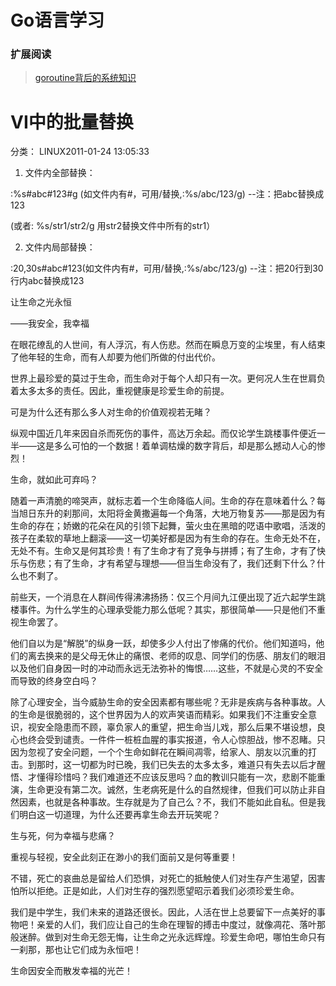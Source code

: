 
# Go语言学习



### 扩展阅读
> [goroutine背后的系统知识](http://www.sizeofvoid.net/goroutine-under-the-hood/)
> 


# VI中的批量替换
 分类： LINUX2011-01-24 13:05:33

1) 文件内全部替换：

:%s#abc#123#g (如文件内有#，可用/替换,:%s/abc/123/g)
  --注：把abc替换成123

(或者: %s/str1/str2/g 用str2替换文件中所有的str1）

2) 文件内局部替换：

 :20,30s#abc#123(如文件内有#，可用/替换,:%s/abc/123/g)
  --注：把20行到30行内abc替换成123



让生命之光永恒

——我安全，我幸福

在眼花缭乱的人世间，有人浮沉，有人伤悲。然而在瞬息万变的尘埃里，有人结束了他年轻的生命，而有人却要为他们所做的付出代价。

世界上最珍爱的莫过于生命，而生命对于每个人却只有一次。更何况人生在世肩负着太多太多的责任。因此，重视健康是珍爱生命的前提。

可是为什么还有那么多人对生命的价值观视若无睹？

纵观中国近几年来因自杀而死伤的事件，高达万余起。而仅论学生跳楼事件便近一半——这是多么可怕的一个数据！着单调枯燥的数字背后，却是那么撼动人心的惨烈！

生命，就如此可弃吗？

随着一声清脆的啼哭声，就标志着一个生命降临人间。生命的存在意味着什么？每当旭日东升的刹那间，太阳将金黄撒遍每一个角落，大地万物复苏——那是因为有生命的存在；娇嫩的花朵在风的引领下起舞，萤火虫在黑暗的呓语中歌唱，活泼的孩子在柔软的草地上翻滚——这一切美好都是因为有生命的存在。生命无处不在，无处不有。生命又是何其珍贵！有了生命才有了竞争与拼搏；有了生命，才有了快乐与伤悲；有了生命，才有希望与理想——但当生命没有了，我们还剩下什么？什么也不剩了。

前些天，一个消息在人群间传得沸沸扬扬：仅三个月间九江便出现了近六起学生跳楼事件。为什么学生的心理承受能力那么低呢？其实，那很简单——只是他们不重视生命罢了。

他们自以为是“解脱”的纵身一跃，却使多少人付出了惨痛的代价。他们知道吗，他们的离去换来的是父母无休止的痛恨、老师的叹息、同学们的伤感、朋友们的眼泪以及他们自身因一时的冲动而永远无法弥补的悔恨……这些，不就是心灵的不安全而导致的终身空白吗？

除了心理安全，当今威胁生命的安全因素都有哪些呢？无非是疾病与各种事故。人的生命是很脆弱的，这个世界因为人的欢声笑语而精彩。如果我们不注重安全意识，视安全隐患而不顾，辜负家人的重望，把生命当儿戏，那么后果不堪设想，良心也终会受到谴责。一件件一桩桩血腥的事实报道，令人心惊胆战，惨不忍睹。只因为忽视了安全问题，一个个生命如鲜花在瞬间凋零，给家人、朋友以沉重的打击。到那时，这一切都为时已晚，我们已失去的太多太多，难道只有失去以后才醒悟、才懂得珍惜吗？我们难道还不应该反思吗？血的教训只能有一次，悲剧不能重演，生命更没有第二次。诚然，生老病死是什么的自然规律，但我们可以防止非自然因素，也就是各种事故。生存就是为了自己么？不，我们不能如此自私。但是我们明白这一切道理，为什么还要再拿生命去开玩笑呢？

生与死，何为幸福与悲痛？

重视与轻视，安全此刻正在渺小的我们面前又是何等重要！

不错，死亡的哀曲总是留给人们恐惧，对死亡的抵触使人们对生存产生渴望，因害怕所以拒绝。正是如此，人们对生存的强烈愿望昭示着我们必须珍爱生命。

我们是中学生，我们未来的道路还很长。因此，人活在世上总要留下一点美好的事物吧！亲爱的人们，我们应让自己的生命在理智的搏击中度过，就像凋花、落叶那般迷醉。做到对生命无怨无悔，让生命之光永远辉煌。珍爱生命吧，哪怕生命只有一刹那，那也让它们成为永恒吧！

生命因安全而散发幸福的光芒！



